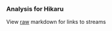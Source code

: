 ### Analysis for Hikaru
View [raw](https://raw.githubusercontent.com/microprediction/chess/main/analysis/hikaru/chess_bullet/locations.json) markdown for links to streams